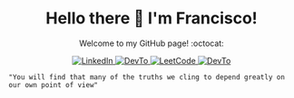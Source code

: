 <!--

# Hello there

**frantizek/frantizek** is a ✨ _special_ ✨ repository because its `README.md` (this file) appears on your GitHub profile.

Here are some ideas to get you started:

- 🔭 I’m currently working on ...
- 🌱 I’m currently learning ...
- 👯 I’m looking to collaborate on ...
- 🤔 I’m looking for help with ...
- 💬 Ask me about ...
- 📫 How to reach me: ...
- 😄 Pronouns: ...
- ⚡ Fun fact: ...

"You will find that many of the truths we cling to depend greatly on our own point of view" 

“Overwhelming odds, tough target, scant chance of survival, business as usual for Rogue Squadron.” 

"Do or do not. There is no try."

-->

<h1 align="center">
  Hello there 👋 I'm Francisco!
</h1>

<p align="center">
  Welcome to my GitHub page! :octocat:
</p>

<p align="center">
  <a
    href="https://www.linkedin.com/in/fruvalc/"
    target="_blank">
    <img
      alt="LinkedIn"
      src="https://img.shields.io/badge/linkedin-%230077B5.svg?&style=for-the-badge&logo=linkedin&logoColor=white"
    />
  </a>
  <a
    href="https://www.hackerrank.com/frantizek/"
    target="_blank">
    <img
      alt="DevTo"
        src="https://img.shields.io/badge/-Hackerrank-2EC866?style=for-the-badge&logo=HackerRank&logoColor=white"
    />
  </a>
  <a
    href="https://leetcode.com/frantizek/"
    target="_blank">
    <img
      alt="LeetCode"
      src="https://img.shields.io/badge/-LeetCode-FFA116?style=for-the-badge&logo=LeetCode&logoColor=black"
    />
  </a>
  <a
    href="https://dev.to/frantizek/"
    target="_blank">
    <img
      alt="DevTo"
      src="https://img.shields.io/badge/dev.to-0A0A0A?style=for-the-badge&logo=devdotto&logoColor=white"
    />
  </a>
</p>


``` 
"You will find that many of the truths we cling to depend greatly on our own point of view" 
```
